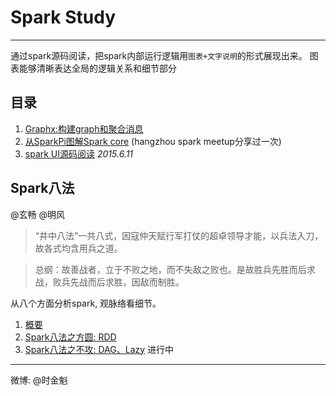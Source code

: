 #		Spark Study
----------------


通过spark源码阅读，把spark内部运行逻辑用`图表+文字说明`的形式展现出来。
图表能够清晰表达全局的逻辑关系和细节部分


##		目录

1.	[Graphx:构建graph和聚合消息](spark_graphx_analyze.markdown)
2.	[从SparkPi图解Spark core](spark_core_getstart_from_pi.markdown) (hangzhou spark meetup分享过一次)
3.	[spark UI源码阅读](spark_ui.markdown) *2015.6.11*


##		Spark八法
@玄畅    @明风

>	“井中八法”一共八式，因寇仲天赋行军打仗的超卓领导才能，以兵法入刀，故各式均含用兵之道。

>	总纲：故善战者，立于不败之地，而不失敌之败也。是故胜兵先胜而后求战，败兵先战而后求胜，因敌而制胜。

从八个方面分析spark, 观脉络看细节。

1.	[概要](spark_eight_style.markdown)
2.	[Spark八法之方圆: RDD](spark_eight_style_1_rdd.markdown)
3.	[Spark八法之不攻: DAG、Lazy](spark_eight_style_2_dag_lazy.markdown) 进行中



------------------

微博: @时金魁
